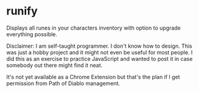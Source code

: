 # runify
Displays all runes in your characters inventory with option to upgrade everything possible.

Disclaimer: I am self-taught programmer. I don't know how to design. This was just a hobby project and it might not
even be useful for most people. I did this as an exercise to practice JavaScript and wanted to post it in case somebody
out there might find it neat.

It's not yet available as a Chrome Extension but that's the plan if I get permission from Path of Diablo management.
